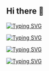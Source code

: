 ## Hi there 👋

<a href="https://git.io/typing-svg"><img src="https://readme-typing-svg.demolab.com?font=Fira+Code&size=28&pause=500&center=true&vCenter=true&multiline=true&repeat=false&width=1024&height=120&lines=Hello%2C+I'm+Bawar;Software+Engineer+%7C+Full+Stack+Dev" alt="Typing SVG" /></a>

<a href="https://git.io/typing-svg"><img src="https://readme-typing-svg.demolab.com?font=Fira+Code&size=28&pause=500&color=66D1C2&center=true&vCenter=true&multiline=true&repeat=false&width=1024&height=120&lines=Hello%2C+I'm+Bawar;Software+Engineer+%7C+Full+Stack+Developer" alt="Typing SVG" /></a>

<a href="https://git.io/typing-svg"><img src="https://readme-typing-svg.demolab.com?font=Fira+Code&size=32&pause=500&center=true&vCenter=true&multiline=true&repeat=false&width=1024&height=120&lines=Hello%2C+I'm+Bawar;Software+Engineer+%7C+Full+Stack+Developer" alt="Typing SVG" /></a>

<a href="https://git.io/typing-svg"><img src="https://readme-typing-svg.demolab.com?font=Fira+Code&pause=1000&center=true&vCenter=true&multiline=true&repeat=false&width=1024&height=100&lines=Hello%2C+I'm+Bawar;Software+Engineer+%7C+Full+Stack+Developer" alt="Typing SVG" /></a>

<!--
**Back-xy/back-xy** is a ✨ _special_ ✨ repository because its `README.md` (this file) appears on your GitHub profile.

Here are some ideas to get you started:

- 🔭 I’m currently working on ...
- 🌱 I’m currently learning ...
- 👯 I’m looking to collaborate on ...
- 🤔 I’m looking for help with ...
- 💬 Ask me about ...
- 📫 How to reach me: ...
- 😄 Pronouns: ...
- ⚡ Fun fact: ...
-->
